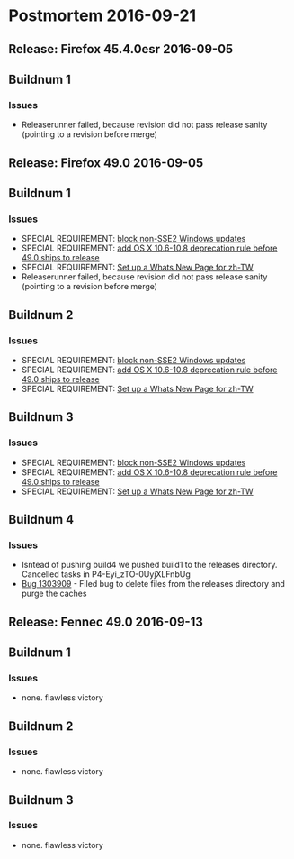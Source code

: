 # Postmortem 2016-09-21

## Release: Firefox 45.4.0esr 2016-09-05

## Buildnum 1
### Issues
- Releaserunner failed, because revision did not pass release sanity (pointing to a revision before merge)

## Release: Firefox 49.0 2016-09-05

## Buildnum 1
### Issues
- SPECIAL REQUIREMENT: [block non-SSE2 Windows updates](https://bugzilla.mozilla.org/show_bug.cgi?id=1284905)
- SPECIAL REQUIREMENT: [add OS X 10.6-10.8 deprecation rule before 49.0 ships to release](https://bugzilla.mozilla.org/show_bug.cgi?id=1275607)
- SPECIAL REQUIREMENT: [Set up a Whats New Page for zh-TW](https://bugzilla.mozilla.org/show_bug.cgi?id=1292637)
- Releaserunner failed, because revision did not pass release sanity (pointing to a revision before merge)
## Buildnum 2
### Issues
- SPECIAL REQUIREMENT: [block non-SSE2 Windows updates](https://bugzilla.mozilla.org/show_bug.cgi?id=1284905)
- SPECIAL REQUIREMENT: [add OS X 10.6-10.8 deprecation rule before 49.0 ships to release](https://bugzilla.mozilla.org/show_bug.cgi?id=1275607)
- SPECIAL REQUIREMENT: [Set up a Whats New Page for zh-TW](https://bugzilla.mozilla.org/show_bug.cgi?id=1292637)
## Buildnum 3
### Issues
- SPECIAL REQUIREMENT: [block non-SSE2 Windows updates](https://bugzilla.mozilla.org/show_bug.cgi?id=1284905)
- SPECIAL REQUIREMENT: [add OS X 10.6-10.8 deprecation rule before 49.0 ships to release](https://bugzilla.mozilla.org/show_bug.cgi?id=1275607)
- SPECIAL REQUIREMENT: [Set up a Whats New Page for zh-TW](https://bugzilla.mozilla.org/show_bug.cgi?id=1292637)
## Buildnum 4
### Issues
- Isntead of pushing build4 we pushed build1 to the releases directory. Cancelled tasks in P4-Eyi_zTO-0UyjXLFnbUg
- [Bug 1303909](https://bugzil.la/1303909) - Filed bug to delete files from the releases directory and purge the caches

## Release: Fennec 49.0 2016-09-13

## Buildnum 1
### Issues
- none. flawless victory
## Buildnum 2
### Issues
- none. flawless victory
## Buildnum 3
### Issues
- none. flawless victory

